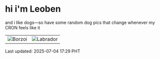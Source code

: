 # hi i'm Leoben

and i like dogs—so have some random dog pics that change whenever my CRON feels like it

|  |  |
|--------|----------|
| ![Borzoi](https://random-dog-vercel.vercel.app/api/random-borzoi?v=1751621369) | ![Labrador](https://random-dog-vercel.vercel.app/api/random-labrador?v=1751621369) |

Last updated: 2025-07-04 17:29 PHT

